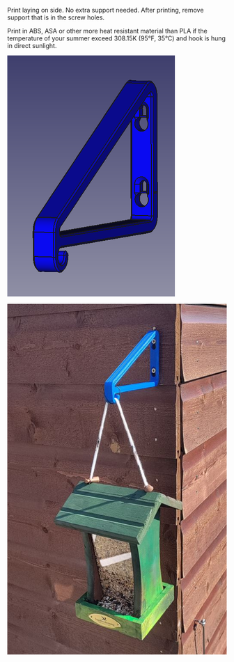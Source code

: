 Print laying on side. No extra support needed. After printing, remove support that is in the screw holes.

Print in ABS, ASA or other more heat resistant material than PLA if the temperature of your summer exceed 308.15K (95°F, 35°C) and hook is hung in direct sunlight.

![](Bird%20feeder%20hook.png)

![](Bird%20feeder%20hook.jpg)